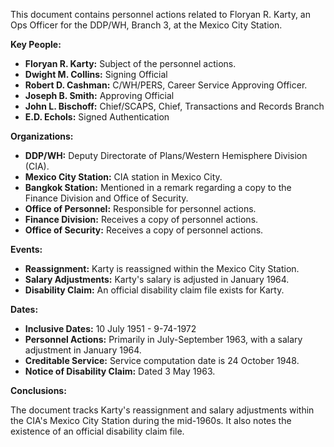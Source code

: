 This document contains personnel actions related to Floryan R. Karty, an Ops Officer for the DDP/WH, Branch 3, at the Mexico City Station.

**Key People:**

*   **Floryan R. Karty:** Subject of the personnel actions.
*   **Dwight M. Collins:** Signing Official
*   **Robert D. Cashman:** C/WH/PERS, Career Service Approving Officer.
*   **Joseph B. Smith:** Approving Official
*   **John L. Bischoff:** Chief/SCAPS, Chief, Transactions and Records Branch
*   **E.D. Echols:** Signed Authentication

**Organizations:**

*   **DDP/WH:** Deputy Directorate of Plans/Western Hemisphere Division (CIA).
*   **Mexico City Station:** CIA station in Mexico City.
*   **Bangkok Station:** Mentioned in a remark regarding a copy to the Finance Division and Office of Security.
*   **Office of Personnel:** Responsible for personnel actions.
*   **Finance Division:** Receives a copy of personnel actions.
*   **Office of Security:** Receives a copy of personnel actions.

**Events:**

*   **Reassignment:** Karty is reassigned within the Mexico City Station.
*   **Salary Adjustments:** Karty's salary is adjusted in January 1964.
*   **Disability Claim:** An official disability claim file exists for Karty.

**Dates:**

*   **Inclusive Dates:** 10 July 1951 - 9-74-1972
*   **Personnel Actions:** Primarily in July-September 1963, with a salary adjustment in January 1964.
*   **Creditable Service:** Service computation date is 24 October 1948.
*   **Notice of Disability Claim:** Dated 3 May 1963.

**Conclusions:**

The document tracks Karty's reassignment and salary adjustments within the CIA's Mexico City Station during the mid-1960s. It also notes the existence of an official disability claim file.